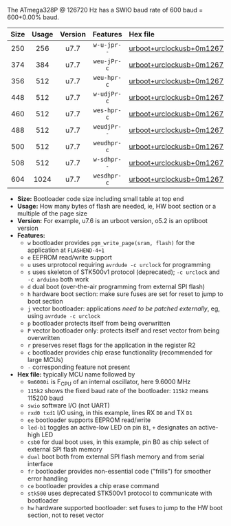 The ATmega328P @ 126720 Hz has a SWIO baud rate of 600 baud = 600+0.00% baud.

|Size|Usage|Version|Features|Hex file|
|:-:|:-:|:-:|:-:|:--|
|250|256|u7.7|`w-u-jpr--`|[urboot+urclockusb+0m126720i++++0k6_swio_rxd0_txd1_led+d5.hex](https://raw.githubusercontent.com/stefanrueger/urboot.hex/main/boards/urclockusb/internal_oscillator/fint+0m126720_Hz/br++++0k6_bps/urboot+urclockusb+0m126720i++++0k6_swio_rxd0_txd1_led+d5.hex)|
|374|384|u7.7|`weu-jPr-c`|[urboot+urclockusb+0m126720i++++0k6_swio_rxd0_txd1_ee_led+d5_fr_ce.hex](https://raw.githubusercontent.com/stefanrueger/urboot.hex/main/boards/urclockusb/internal_oscillator/fint+0m126720_Hz/br++++0k6_bps/urboot+urclockusb+0m126720i++++0k6_swio_rxd0_txd1_ee_led+d5_fr_ce.hex)|
|356|512|u7.7|`weu-hpr-c`|[urboot+urclockusb+0m126720i++++0k6_swio_rxd0_txd1_ee_led+d5_fr_ce_hw.hex](https://raw.githubusercontent.com/stefanrueger/urboot.hex/main/boards/urclockusb/internal_oscillator/fint+0m126720_Hz/br++++0k6_bps/urboot+urclockusb+0m126720i++++0k6_swio_rxd0_txd1_ee_led+d5_fr_ce_hw.hex)|
|448|512|u7.7|`w-udjPr-c`|[urboot+urclockusb+0m126720i++++0k6_swio_rxd0_txd1_led+d5_csb0_dual_fr_ce.hex](https://raw.githubusercontent.com/stefanrueger/urboot.hex/main/boards/urclockusb/internal_oscillator/fint+0m126720_Hz/br++++0k6_bps/urboot+urclockusb+0m126720i++++0k6_swio_rxd0_txd1_led+d5_csb0_dual_fr_ce.hex)|
|460|512|u7.7|`wes-hpr-c`|[urboot+urclockusb+0m126720i++++0k6_swio_rxd0_txd1_ee_led+d5_fr_ce_stk500_hw.hex](https://raw.githubusercontent.com/stefanrueger/urboot.hex/main/boards/urclockusb/internal_oscillator/fint+0m126720_Hz/br++++0k6_bps/urboot+urclockusb+0m126720i++++0k6_swio_rxd0_txd1_ee_led+d5_fr_ce_stk500_hw.hex)|
|488|512|u7.7|`weudjPr--`|[urboot+urclockusb+0m126720i++++0k6_swio_rxd0_txd1_ee_led+d5_csb0_dual_fr.hex](https://raw.githubusercontent.com/stefanrueger/urboot.hex/main/boards/urclockusb/internal_oscillator/fint+0m126720_Hz/br++++0k6_bps/urboot+urclockusb+0m126720i++++0k6_swio_rxd0_txd1_ee_led+d5_csb0_dual_fr.hex)|
|500|512|u7.7|`weudhpr-c`|[urboot+urclockusb+0m126720i++++0k6_swio_rxd0_txd1_ee_led+d5_csb0_dual_fr_ce_hw.hex](https://raw.githubusercontent.com/stefanrueger/urboot.hex/main/boards/urclockusb/internal_oscillator/fint+0m126720_Hz/br++++0k6_bps/urboot+urclockusb+0m126720i++++0k6_swio_rxd0_txd1_ee_led+d5_csb0_dual_fr_ce_hw.hex)|
|508|512|u7.7|`w-sdhpr--`|[urboot+urclockusb+0m126720i++++0k6_swio_rxd0_txd1_led+d5_csb0_dual_fr_stk500_hw.hex](https://raw.githubusercontent.com/stefanrueger/urboot.hex/main/boards/urclockusb/internal_oscillator/fint+0m126720_Hz/br++++0k6_bps/urboot+urclockusb+0m126720i++++0k6_swio_rxd0_txd1_led+d5_csb0_dual_fr_stk500_hw.hex)|
|604|1024|u7.7|`wesdhpr-c`|[urboot+urclockusb+0m126720i++++0k6_swio_rxd0_txd1_ee_led+d5_csb0_dual_fr_ce_stk500_hw.hex](https://raw.githubusercontent.com/stefanrueger/urboot.hex/main/boards/urclockusb/internal_oscillator/fint+0m126720_Hz/br++++0k6_bps/urboot+urclockusb+0m126720i++++0k6_swio_rxd0_txd1_ee_led+d5_csb0_dual_fr_ce_stk500_hw.hex)|

- **Size:** Bootloader code size including small table at top end
- **Usage:** How many bytes of flash are needed, ie, HW boot section or a multiple of the page size
- **Version:** For example, u7.6 is an urboot version, o5.2 is an optiboot version
- **Features:**
  + `w` bootloader provides `pgm_write_page(sram, flash)` for the application at `FLASHEND-4+1`
  + `e` EEPROM read/write support
  + `u` uses urprotocol requiring `avrdude -c urclock` for programming
  + `s` uses skeleton of STK500v1 protocol (deprecated); `-c urclock` and `-c arduino` both work
  + `d` dual boot (over-the-air programming from external SPI flash)
  + `h` hardware boot section: make sure fuses are set for reset to jump to boot section
  + `j` vector bootloader: applications *need to be patched externally*, eg, using `avrdude -c urclock`
  + `p` bootloader protects itself from being overwritten
  + `P` vector bootloader only: protects itself and reset vector from being overwritten
  + `r` preserves reset flags for the application in the register R2
  + `c` bootloader provides chip erase functionality (recommended for large MCUs)
  + `-` corresponding feature not present
- **Hex file:** typically MCU name followed by
  + `9m6000i` is F<sub>CPU</sub> of an internal oscillator, here 9.6000 MHz
  + `115k2` shows the fixed baud rate of the bootloader: `115k2` means 115200 baud
  + `swio` software I/O (not UART)
  + `rxd0 txd1` I/O using, in this example, lines RX `D0` and TX `D1`
  + `ee` bootloader supports EEPROM read/write
  + `led-b1` toggles an active-low LED on pin `B1`, `+` designates an active-high LED
  + `csb0` for dual boot uses, in this example, pin B0 as chip select of external SPI flash memory
  + `dual` boot both from external SPI flash memory and from serial interface
  + `fr` bootloader provides non-essential code ("frills") for smoother error handling
  + `ce` bootloader provides a chip erase command
  + `stk500` uses deprecated STK500v1 protocol to communicate with bootloader
  + `hw` hardware supported bootloader: set fuses to jump to the HW boot section, not to reset vector
